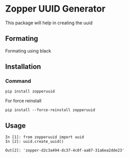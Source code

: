 # Zopper UUID Generator

This package will help in creating the uuid

## Formating
Formating using black

## Installation
### Command
```
pip install zopperuuid
```

For force reinstall

```
pip install --force-reinstall zopperuuid
```

## Usage
```
In [1]: from zopperuuid import uuid
In [2]: uuid.create_uuid()

Out[2]: 'zopper-d2c3a494-dc37-4c0f-aa87-31a6ea2dde23'
```